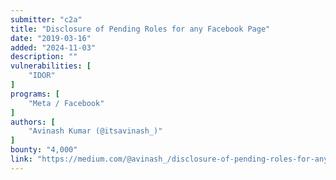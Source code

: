 ```yaml
---
submitter: "c2a"
title: "Disclosure of Pending Roles for any Facebook Page"
date: "2019-03-16"
added: "2024-11-03"
description: ""
vulnerabilities: [
    "IDOR"
]
programs: [
    "Meta / Facebook"
]
authors: [
    "Avinash Kumar (@itsavinash_)"
]
bounty: "4,000"
link: "https://medium.com/@avinash_/disclosure-of-pending-roles-for-any-facebook-page-ab6e4e219f8e"
---
```




